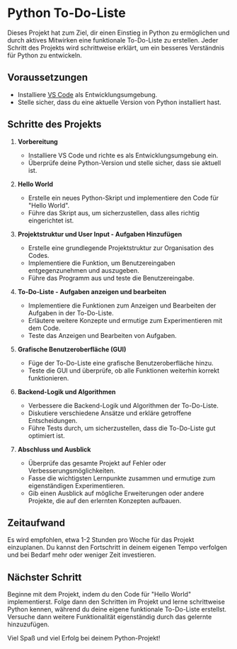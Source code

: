 # Python To-Do-Liste

Dieses Projekt hat zum Ziel, dir einen Einstieg in Python zu ermöglichen und durch aktives Mitwirken eine funktionale To-Do-Liste zu erstellen. Jeder Schritt des Projekts wird schrittweise erklärt, um ein besseres Verständnis für Python zu entwickeln.

## Voraussetzungen

- Installiere [VS Code](https://code.visualstudio.com/) als Entwicklungsumgebung.
- Stelle sicher, dass du eine aktuelle Version von Python installiert hast.

## Schritte des Projekts

1. **Vorbereitung**
   - Installiere VS Code und richte es als Entwicklungsumgebung ein.
   - Überprüfe deine Python-Version und stelle sicher, dass sie aktuell ist.

2. **Hello World**
   - Erstelle ein neues Python-Skript und implementiere den Code für "Hello World".
   - Führe das Skript aus, um sicherzustellen, dass alles richtig eingerichtet ist.

3. **Projektstruktur und User Input - Aufgaben Hinzufügen**
   - Erstelle eine grundlegende Projektstruktur zur Organisation des Codes.
   - Implementiere die Funktion, um Benutzereingaben entgegenzunehmen und auszugeben.
   - Führe das Programm aus und teste die Benutzereingabe.

4. **To-Do-Liste - Aufgaben anzeigen und bearbeiten**
   - Implementiere die Funktionen zum Anzeigen und Bearbeiten der Aufgaben in der To-Do-Liste.
   - Erläutere weitere Konzepte und ermutige zum Experimentieren mit dem Code.
   - Teste das Anzeigen und Bearbeiten von Aufgaben.

5. **Grafische Benutzeroberfläche (GUI)**
   - Füge der To-Do-Liste eine grafische Benutzeroberfläche hinzu.
   - Teste die GUI und überprüfe, ob alle Funktionen weiterhin korrekt funktionieren.

6. **Backend-Logik und Algorithmen**
   - Verbessere die Backend-Logik und Algorithmen der To-Do-Liste.
   - Diskutiere verschiedene Ansätze und erkläre getroffene Entscheidungen.
   - Führe Tests durch, um sicherzustellen, dass die To-Do-Liste gut optimiert ist.

7. **Abschluss und Ausblick**
   - Überprüfe das gesamte Projekt auf Fehler oder Verbesserungsmöglichkeiten.
   - Fasse die wichtigsten Lernpunkte zusammen und ermutige zum eigenständigen Experimentieren.
   - Gib einen Ausblick auf mögliche Erweiterungen oder andere Projekte, die auf den erlernten Konzepten aufbauen.

## Zeitaufwand

Es wird empfohlen, etwa 1-2 Stunden pro Woche für das Projekt einzuplanen. Du kannst den Fortschritt in deinem eigenen Tempo verfolgen und bei Bedarf mehr oder weniger Zeit investieren.

## Nächster Schritt

Beginne mit dem Projekt, indem du den Code für "Hello World" implementierst. Folge dann den Schritten im Projekt und lerne schrittweise Python kennen, während du deine eigene funktionale To-Do-Liste erstellst. Versuche dann weitere Funktionalität eigenständig durch das gelernte hinzuzufügen.

Viel Spaß und viel Erfolg bei deinem Python-Projekt!
